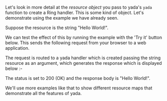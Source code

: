 Let's look in more detail at the _resource object_ you pass to yada's `yada` function to create a Ring handler. This is some kind of object. Let's demonstrate using the example we have already seen.

Suppose the resource is the string "Hello World!".

<resource-map/>

We can test the effect of this by running the example with the 'Try it' button below. This sends the following request from your browser to a web application.

<request/>

The request is routed to a yada handler which is created passing the string resource as an argument, which generates the response which is displayed below :-

<response/>

The status is set to 200 (OK) and the response body is "Hello World!".

We'll use more examples like that to show different resource maps that demonstrate all the features of yada.

